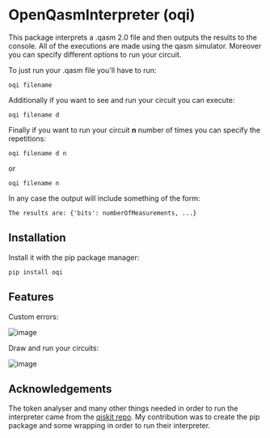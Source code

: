 # OpenQasmInterpreter (oqi)

This package interprets a .qasm 2.0 file and then outputs the results to the console. All of the executions are made using the qasm simulator. Moreover you can specify different options to run your circuit. 

To just run your .qasm file you'll have to run:

```{r test-python, engine='bash'}
oqi filename
```

Additionally if you want to see and run your circuit you can execute:
```{r test-python, engine='bash'}
oqi filename d
```

Finally if you want to run your circuit **n** number of times you can specify the repetitions:
```{r test-python, engine='bash'}
oqi filename d n
```
or
```{r test-python, engine='bash'}
oqi filename n
```

In any case the output will include something of the form:
```{r test-python, engine='bash'}
The results are: {'bits': numberOfMeasurements, ...}
```

## Installation
Install it with the pip package manager:
```{r test-python, engine='bash'}
pip install oqi
```

## Features

Custom errors:

![image](screenshots/errors.png)

Draw and run your circuits:

![image](screenshots/draw.png)

## Acknowledgements

The token analyser and many other things needed in order to run the interpreter came from the [qiskit repo](https://github.com/Qiskit). My contribution was to create the pip package and some wrapping in order to run their interpreter.
